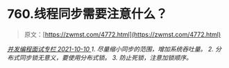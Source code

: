 <!--yml
category: 未分类
date: 0001-01-01 00:00:00
-->

# 760.线程同步需要注意什么？

> 原文：[https://zwmst.com/4772.html](https://zwmst.com/4772.html)

   [ *并发编程面试专栏* ](https://zwmst.com/%e5%b9%b6%e5%8f%91%e7%bc%96%e7%a8%8b%e9%9d%a2%e8%af%95%e4%b8%93%e6%a0%8f)*[ <time datetime="2021-10-10T22:42:10+08:00"> 2021-10-10 </time> ](https://zwmst.com/4772.html)  1.  尽量缩小同步的范围，增加系统吞吐量。
2.  分布式同步锁无意义，要使用分布式锁。
3.  防止死锁，注意加锁顺序。*